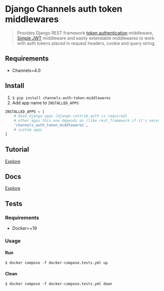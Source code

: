 # Django Channels auth token middlewares

> Provides Django REST framework [token authentication](https://www.django-rest-framework.org/api-guide/authentication/#tokenauthentication) middleware, [Simple JWT](https://django-rest-framework-simplejwt.readthedocs.io/en/latest/index.html) middleware and easily extendable middlewares to work with auth tokens placed in request headers, cookie and query string.


## Requirements
- Channels=4.0


## Install
1. `$ pip install channels-auth-token-middlewares`
2. Add app name to `INSTALLED_APPS`
```python
INSTALLED_APPS = [
    # base django apps (django.contrib.auth is required)
    # other apps this one depends on (like rest_framework if it's necessary)
    'channels_auth_token_middlewares',
    # custom apps
]
```

## Tutorial
[Explore](tutorial)


## Docs
[Explore](docs)


## Tests

### Requirements
- Docker>=19

### Usage

#### Run
`$ docker compose -f docker-compose.tests.yml up`

#### Clean
`$ docker compose -f docker-compose.tests.yml down`
